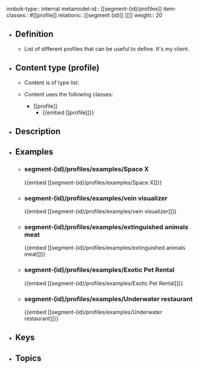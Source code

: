 innbok-type:: internal
metamodel-id:: [[segment-(id)/profiles]]
item-classes:: #[[profile]]
relations:: [[segment (id)]] [[]]
weight:: 20

- ## Definition
  - List of different profiles that can be useful to define. It's my client.
- ## Content type (profile)
  - Content is of type list.
  
  - Content uses the following classes:
    - [[profile]]
      - {{embed [[profile]]}}
  
- ## Description
- ## Examples
  - ### segment-(id)/profiles/examples/Space X
    {{embed [[segment-(id)/profiles/examples/Space X]]}}
  - ### segment-(id)/profiles/examples/vein visualizer
    {{embed [[segment-(id)/profiles/examples/vein visualizer]]}}
  - ### segment-(id)/profiles/examples/extinguished animals meat
    {{embed [[segment-(id)/profiles/examples/extinguished animals meat]]}}
  - ### segment-(id)/profiles/examples/Exotic Pet Rental
    {{embed [[segment-(id)/profiles/examples/Exotic Pet Rental]]}}
  - ### segment-(id)/profiles/examples/Underwater restaurant
    {{embed [[segment-(id)/profiles/examples/Underwater restaurant]]}}
  
- ## Keys
  
- ## Topics
  


